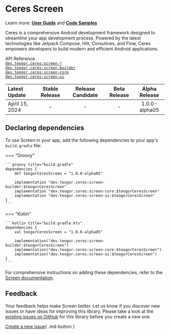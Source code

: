 # Ceres Screen

Learn more: **[User Guide](../user-guide.md)** and **[Code Samples](../code-samples.md)**

Ceres is a comprehensive Android development framework designed to streamline your app development process. Powered by the latest technologies like Jetpack Compose, Hilt, Coroutines, and Flow, Ceres empowers developers to build modern and efficient Android applications.

[//]: # (REGION-API-REFERENCE)

API Reference  
[`dev.teogor.ceres:screen-*`](../html/screen)  
[`dev.teogor.ceres:screen-builder`](../html/screen/builder)  
[`dev.teogor.ceres:screen-core`](../html/screen/screen-core)  
[`dev.teogor.ceres:screen-ui`](../html/screen/screen-ui)

[//]: # (REGION-API-REFERENCE)

[//]: # (REGION-RELEASE-TABLE)

| Latest Update    |  Stable Release  |  Release Candidate  |  Beta Release  |  Alpha Release  |
|:-----------------|:----------------:|:-------------------:|:--------------:|:---------------:|
| April 15, 2024   |        -         |          -          |       -        |  1.0.0-alpha05  |

[//]: # (REGION-RELEASE-TABLE)

[//]: # (REGION-DEPENDENCIES)

## Declaring dependencies

To use Screen in your app, add the following dependencies to your app's `build.gradle` file:

=== "Groovy"

    ```groovy title="build.gradle"
    dependencies {
        def teogorCeresScreen = "1.0.0-alpha05"
        
        implementation "dev.teogor.ceres:screen-builder:$teogorCeresScreen"
        implementation "dev.teogor.ceres:screen-core:$teogorCeresScreen"
        implementation "dev.teogor.ceres:screen-ui:$teogorCeresScreen"
    }
    ```

=== "Kotlin"

    ```kotlin title="build.gradle.kts"
    dependencies {
        val teogorCeresScreen = "1.0.0-alpha05"
        
        implementation("dev.teogor.ceres:screen-builder:$teogorCeresScreen")
        implementation("dev.teogor.ceres:screen-core:$teogorCeresScreen")
        implementation("dev.teogor.ceres:screen-ui:$teogorCeresScreen")
    }
    ```

For comprehensive instructions on adding these dependencies, refer to the [Screen documentation](../screen/index.md#getting-started-with-screen).

[//]: # (REGION-DEPENDENCIES)

[//]: # (REGION-FEEDBACK)

## Feedback

Your feedback helps make Screen better. Let us know if you discover new issues or have
ideas for improving this library. Please take a look at the [existing issues on GitHub](https://github.com/teogor/ceres/issues)
for this library before you create a new one.

[Create a new issue](https://github.com/teogor/ceres/issues/new){ .md-button }

[//]: # (REGION-FEEDBACK)

[//]: # (REGION-VERSION-CHANGELOG)



[//]: # (REGION-VERSION-CHANGELOG)

